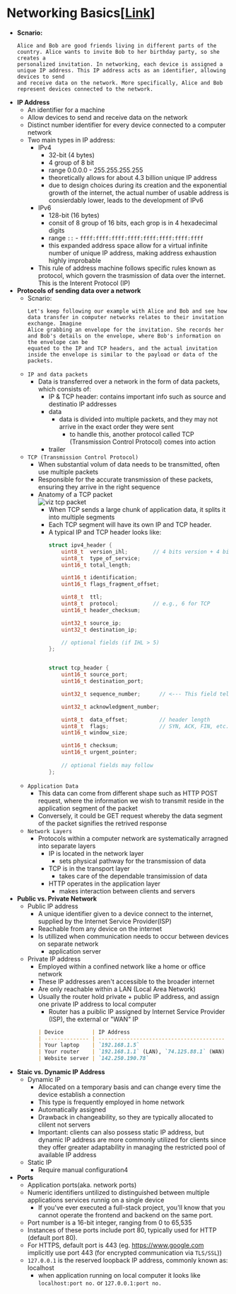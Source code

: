 # Networking Basics[[Link](https://neetcode.io/courses/system-design-for-beginners/3)]

- __Scnario:__
    ```text
    Alice and Bob are good friends living in different parts of the country. Alice wants to invite Bob to her birthday party, so she creates a 
    personalized invitation. In networking, each device is assigned a unique IP address. This IP address acts as an identifier, allowing devices to send 
    and receive data on the network. More specifically, Alice and Bob represent devices connected to the network.
    ```
- __IP Address__
    - An identifier for a machine
    - Allow devices to send and receive data on the network
    - Distinct number identifier for every device connected to a computer network
    - Two main types in IP address:
        - IPv4
            - 32-bit (4 bytes)
            - 4 group of 8 bit
            - range 0.0.0.0 - 255.255.255.255
            - theoretically allows for about 4.3 billion unique IP address
            - due to design choices during its creation and the exponential growth of the internet, the actual number of usable address is consierdably 
            lower, leads to the development of IPv6
        - IPv6
            - 128-bit (16 bytes)
            - consit of 8 group of 16 bits, each grop is in 4 hexadecimal digits
            - range `::` - `ffff:ffff:ffff:ffff:ffff:ffff:ffff:ffff`
            - this expanded address space allow for a virtual infinite number of unique IP address, making address exhaustion highly improbable
        - This rule of address machine follows specific rules known as protocol, which govern the trasmission of data over the internet. This is the 
        Interent Protocol (IP)
- __Protocols of sending data over a network__
    - Scnario:
        ```text
        Let's keep following our example with Alice and Bob and see how data transfer in computer networks relates to their invitation exchange. Imagine 
        Alice grabbing an envelope for the invitation. She records her and Bob's details on the envelope, where Bob's information on the envelope can be 
        equated to the IP and TCP headers, and the actual invitation inside the envelope is similar to the payload or data of the packets.
        ```
    - `IP and data packets`
        - Data is transferred over a network in the form of data packets, which consists of:
            - IP & TCP header: contains important info such as source and destinatio IP addresses
            - data
                - data is divided into multiple packets, and they may not arrive in the exact order they were sent
                    - to handle this, another protocol called TCP (Transmission Control Protocol) comes into action
            - trailer
    - `TCP (Transmission Control Protocol)`
        - When substantial volum of data needs to be transmitted, often use multiple packets
        - Responsible for the accurate transmission of these packets, ensuring they arrive in the right sequence
        - Anatomy of a TCP packet </br>
            ![viz tcp packet](../imgs/sharpen=1%20(2).avif)
            - When TCP sends a large chunk of application data, it splits it into multiple segments
            - Each TCP segment will have its own IP and TCP header.
            - A typical IP and TCP header looks like:
                ```c
                struct ipv4_header {
                    uint8_t  version_ihl;        // 4 bits version + 4 bits header length
                    uint8_t  type_of_service;
                    uint16_t total_length;

                    uint16_t identification;
                    uint16_t flags_fragment_offset;

                    uint8_t  ttl;
                    uint8_t  protocol;           // e.g., 6 for TCP
                    uint16_t header_checksum;

                    uint32_t source_ip;
                    uint32_t destination_ip;

                    // optional fields (if IHL > 5)
                };


                struct tcp_header {
                    uint16_t source_port;
                    uint16_t destination_port;

                    uint32_t sequence_number;      // <--- This field tells the position in the byte stream

                    uint32_t acknowledgment_number;

                    uint8_t  data_offset;          // header length
                    uint8_t  flags;                // SYN, ACK, FIN, etc.
                    uint16_t window_size;

                    uint16_t checksum;
                    uint16_t urgent_pointer;
                    
                    // optional fields may follow
                };
                ```
    - `Application Data`
        - This data can come from different shape such as HTTP POST request, where the information we wish to transmit reside in the application segment 
        of the packet
        - Conversely, it could be GET request whereby the data segment of the packet signifies the retrived response
    - `Network Layers`
        - Protocols within a computer network are systematically arragned into separate layers
            - IP is located in the network layer
                - sets physical pathway for the transmission of data
            - TCP is in the transport layer
                - takes care of the dependable transimission of data
            - HTTP operates in the application layer
                - makes interaction between clients and servers
- __Public vs. Private Network__
    - Public IP address
        - A unique identifier given to a device connect to the internet, supplied by the Internet Service Provider(ISP)
        - Reachable from any device on the internet
        - Is utillized when communication needs to occur between devices on separate network
            - application server
    - Private IP address
        - Employed within a confined network like a home or office network
        - These IP addresses aren't accessible to the broader internet
        - Are only reachable within a LAN (Local Area Network)
        - Usually the router hold private + public IP address, and assign one private IP address to local computer
            - Router has a puiblic IP assigned by Internet Service Provider (ISP), the external or "WAN" IP
            ```markdown
            | Device         | IP Address                               | Type             |
            | -------------- | ---------------------------------------- | ---------------- |
            | Your laptop    | `192.168.1.5`                            | Private LAN IP   |
            | Your router    | `192.168.1.1` (LAN), `74.125.88.1` (WAN) | Private + Public |
            | Website server | `142.250.190.78`                         | Public IP        |
            ```
- __Staic vs. Dynamic IP Address__
    - Dynamic IP
        - Allocated on a temporary basis and can change every time the device establish a connection
        - This type is frequently employed in home network
        - Automatically assigned
        - Drawback in changeability, so they are typically allocated to clilent not servers
        - Important: clients can also possess static IP address, but dynamic IP address are more commonly utilized for clients since they offer greater 
        adaptability in managing the restricted pool of available IP address
    - Static IP
        - Require manual configuration4
- __Ports__
    - Application ports(aka. network ports)
    - Numeric identifiers untilized to distinguished between multiple applications services runnig on a single device
        - If you've ever executed a full-stack project, you'll know that you cannot operate the frontend and backend on the same port.
    - Port number is a 16-bit integer, ranging from 0 to 65,535
    - Instances of these ports include port 80, typically used for HTTP (default port 80).
    - For HTTPS, default port is 443 (eg. https://www.google.com implicitly use port 443 (for encrypted communication via `TLS/SSL`))
    - `127.0.0.1` is the reserved loopback IP address, commonly known as: localhost
        - when application running on local computer it looks like `localhost:port no.` or `127.0.0.1:port no.`
